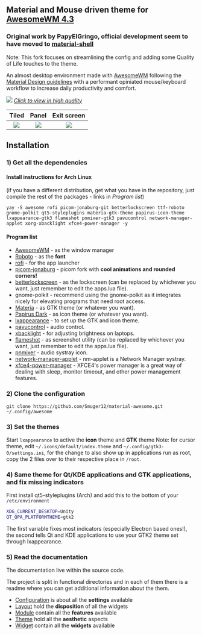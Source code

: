 ## Material and Mouse driven theme for [AwesomeWM 4.3](https://awesomewm.org/)
### Original work by PapyElGringo, official development seem to have moved to [material-shell](https://github.com/PapyElGringo/material-shell)

Note: This fork focuses on streamlining the config and adding some Quality of Life touches to the theme.

An almost desktop environment made with [AwesomeWM](https://awesomewm.org/) following the [Material Design guidelines](https://material.io) with a performant opiniated mouse/keyboard workflow to increase daily productivity and comfort.

[![](./theme/PapyElGringo-theme/demo.gif?raw=true)](https://www.reddit.com/r/unixporn/comments/anp51q/awesome_material_awesome_workflow/)
*[Click to view in high quality](https://www.reddit.com/r/unixporn/comments/anp51q/awesome_material_awesome_workflow/)*

| Tiled         | Panel         | Exit screen   |
|:-------------:|:-------------:|:-------------:|
|![](https://i.imgur.com/fELCtep.png)|![](https://i.imgur.com/7IthpQS.png)|![](https://i.imgur.com/rcKOLYQ.png)|

## Installation

### 1) Get all the dependencies

#### Install instructions for Arch Linux 
(if you have a different distribution, get what you have in the repository, just compile the rest of the packages - links in *Program list*)

```
yay -S awesome rofi picom-jonaburg-git betterlockscreen ttf-roboto gnome-polkit qt5-styleplugins materia-gtk-theme papirus-icon-theme lxappearance-gtk3 flameshot pnmixer-gtk3 pavucontrol network-manager-applet xorg-xbacklight xfce4-power-manager -y
```

#### Program list

- [AwesomeWM](https://awesomewm.org/) - as the window manager
- [Roboto](https://fonts.google.com/specimen/Roboto) - as the **font**
- [rofi](https://github.com/DaveDavenport/rofi) - for the app launcher
- [picom-jonaburg](https://github.com/jonaburg/picom) - picom fork with **cool animations and rounded corners!**
- [betterlockscreen](https://github.com/pavanjadhaw/betterlockscreen) - as the lockscreen (can be replaced by whichever you want, just remember to edit the apps.lua file).
- gnome-polkit - recommend using the gnome-polkit as it integrates nicely for elevating programs that need root access.
- [Materia](https://github.com/nana-4/materia-theme) - as GTK theme (or whatever you want).
- [Papirus Dark](https://github.com/PapirusDevelopmentTeam/papirus-icon-theme) - as icon theme (or whatever you want).
- [lxappearance](https://sourceforge.net/projects/lxde/files/LXAppearance/) - to set up the GTK and icon theme.
- [pavucontrol](https://freedesktop.org/software/pulseaudio/pavucontrol/) - audio control.
- [xbacklight](https://www.x.org/archive/X11R7.5/doc/man/man1/xbacklight.1.html) - for adjusting brightness on laptops.
- [flameshot](https://flameshot.js.org/#/) - as screenshot utility (can be replaced by whichever you want, just remember to edit the apps.lua file).
- [pnmixer](https://github.com/nicklan/pnmixer) - audio systray icon.
- [network-manager-applet](https://gitlab.gnome.org/GNOME/network-manager-applet) - nm-applet is a Network Manager systray.
- [xfce4-power-manager](https://docs.xfce.org/xfce/xfce4-power-manager/start) - XFCE4's power manager is a great way of dealing with sleep, monitor timeout, and other power management features.

### 2) Clone the configuration

```
git clone https://github.com/Smuger12/material-awesome.git ~/.config/awesome
```

### 3) Set the themes

Start `lxappearance` to active the **icon** theme and **GTK** theme
Note: for cursor theme, edit `~/.icons/default/index.theme` and `~/.config/gtk3-0/settings.ini`, for the change to also show up in applications run as root, copy the 2 files over to their respective place in `/root`.

### 4) Same theme for Qt/KDE applications and GTK applications, and fix missing indicators

First install qt5-styleplugins (Arch) and add this to the bottom of your `/etc/environment`

```bash
XDG_CURRENT_DESKTOP=Unity
QT_QPA_PLATFORMTHEME=gtk2
```

The first variable fixes most indicators (especially Electron based ones!), the second tells Qt and KDE applications to use your GTK2 theme set through lxappearance.

### 5) Read the documentation

The documentation live within the source code.

The project is split in functional directories and in each of them there is a readme where you can get additional information about the them.

* [Configuration](./configuration) is about all the **settings** available
* [Layout](./layout) hold the **disposition** of all the widgets
* [Module](./module) contain all the **features** available
* [Theme](./theme) hold all the **aesthetic** aspects
* [Widget](./widget) contain all the **widgets** available
